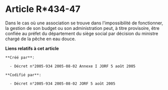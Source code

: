 # Article R*434-47

Dans le cas où une association se trouve dans l'impossibilité de fonctionner, la gestion de son budget ou son administration
peut, à titre provisoire, être confiée au préfet du département du siège social par décision du ministre chargé de la pêche
en eau douce.

**Liens relatifs à cet article**

	**Créé par**:

	  - Décret n°2005-934 2005-08-02 Annexe I JORF 5 août 2005

	**Codifié par**:

	  - Décret n°2005-934 2005-08-02 JORF 5 août 2005
